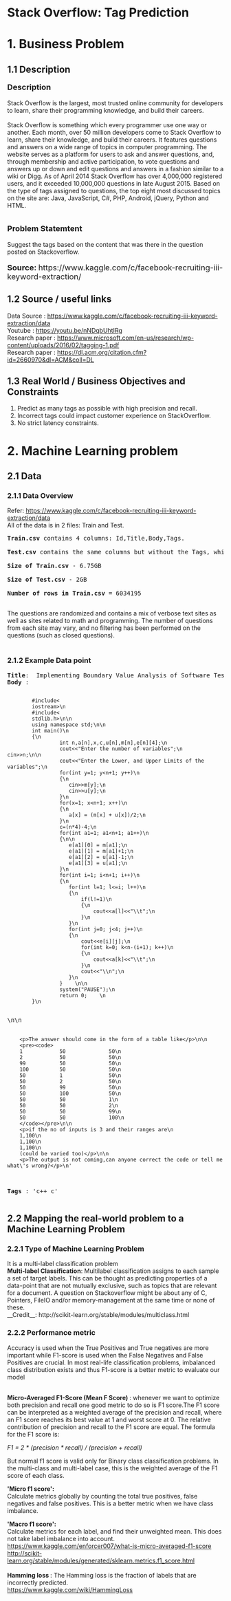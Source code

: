 # Stack Overflow: Tag Prediction

<h1>1. Business Problem </h1>

<h2> 1.1 Description </h2>

<p style='font-size:18px'><b> Description </b></p>
<p>
Stack Overflow is the largest, most trusted online community for developers to learn, share their programming knowledge, and build their careers.<br />
<br />
Stack Overflow is something which every programmer use one way or another. Each month, over 50 million developers come to Stack Overflow to learn, share their knowledge, and build their careers. It features questions and answers on a wide range of topics in computer programming. The website serves as a platform for users to ask and answer questions, and, through membership and active participation, to vote questions and answers up or down and edit questions and answers in a fashion similar to a wiki or Digg. As of April 2014 Stack Overflow has over 4,000,000 registered users, and it exceeded 10,000,000 questions in late August 2015. Based on the type of tags assigned to questions, the top eight most discussed topics on the site are: Java, JavaScript, C#, PHP, Android, jQuery, Python and HTML.<br />
<br />
</p>

<p style='font-size:18px'><b> Problem Statemtent </b></p>
Suggest the tags based on the content that was there in the question posted on Stackoverflow.

<p style='font-size:18px'><b> Source:  </b> https://www.kaggle.com/c/facebook-recruiting-iii-keyword-extraction/</p>

<h2> 1.2 Source / useful links </h2>

Data Source : https://www.kaggle.com/c/facebook-recruiting-iii-keyword-extraction/data <br>
Youtube : https://youtu.be/nNDqbUhtIRg <br>
Research paper : https://www.microsoft.com/en-us/research/wp-content/uploads/2016/02/tagging-1.pdf <br>
Research paper : https://dl.acm.org/citation.cfm?id=2660970&dl=ACM&coll=DL

<h2> 1.3 Real World / Business Objectives and Constraints </h2>

1. Predict as many tags as possible with high precision and recall.
2. Incorrect tags could impact customer experience on StackOverflow.
3. No strict latency constraints.

<h1>2. Machine Learning problem </h1>
<h2> 2.1 Data </h2>

<h3> 2.1.1 Data Overview </h3>

Refer: https://www.kaggle.com/c/facebook-recruiting-iii-keyword-extraction/data
<br>
All of the data is in 2 files: Train and Test.<br />
<pre>
<b>Train.csv</b> contains 4 columns: Id,Title,Body,Tags.<br />
<b>Test.csv</b> contains the same columns but without the Tags, which you are to predict.<br />
<b>Size of Train.csv</b> - 6.75GB<br />
<b>Size of Test.csv</b> - 2GB<br />
<b>Number of rows in Train.csv</b> = 6034195<br />
</pre>
The questions are randomized and contains a mix of verbose text sites as well as sites related to math and programming. The number of questions from each site may vary, and no filtering has been performed on the questions (such as closed questions).<br />
<br />

<h3>2.1.2 Example Data point </h3>

<pre>
<b>Title</b>:  Implementing Boundary Value Analysis of Software Testing in a C++ program?
<b>Body </b>: <pre><code>
        #include&lt;
        iostream&gt;\n
        #include&lt;
        stdlib.h&gt;\n\n
        using namespace std;\n\n
        int main()\n
        {\n
                 int n,a[n],x,c,u[n],m[n],e[n][4];\n         
                 cout&lt;&lt;"Enter the number of variables";\n         cin&gt;&gt;n;\n\n         
                 cout&lt;&lt;"Enter the Lower, and Upper Limits of the variables";\n         
                 for(int y=1; y&lt;n+1; y++)\n         
                 {\n                 
                    cin&gt;&gt;m[y];\n                 
                    cin&gt;&gt;u[y];\n         
                 }\n         
                 for(x=1; x&lt;n+1; x++)\n         
                 {\n                 
                    a[x] = (m[x] + u[x])/2;\n         
                 }\n         
                 c=(n*4)-4;\n         
                 for(int a1=1; a1&lt;n+1; a1++)\n         
                 {\n\n             
                    e[a1][0] = m[a1];\n             
                    e[a1][1] = m[a1]+1;\n             
                    e[a1][2] = u[a1]-1;\n             
                    e[a1][3] = u[a1];\n         
                 }\n         
                 for(int i=1; i&lt;n+1; i++)\n         
                 {\n            
                    for(int l=1; l&lt;=i; l++)\n            
                    {\n                 
                        if(l!=1)\n                 
                        {\n                    
                            cout&lt;&lt;a[l]&lt;&lt;"\\t";\n                 
                        }\n            
                    }\n            
                    for(int j=0; j&lt;4; j++)\n            
                    {\n                
                        cout&lt;&lt;e[i][j];\n                
                        for(int k=0; k&lt;n-(i+1); k++)\n                
                        {\n                    
                            cout&lt;&lt;a[k]&lt;&lt;"\\t";\n               
                        }\n                
                        cout&lt;&lt;"\\n";\n            
                    }\n        
                 }    \n\n        
                 system("PAUSE");\n        
                 return 0;    \n
        }\n
        </code></pre>\n\n
        <p>The answer should come in the form of a table like</p>\n\n
        <pre><code>       
        1            50              50\n       
        2            50              50\n       
        99           50              50\n       
        100          50              50\n       
        50           1               50\n       
        50           2               50\n       
        50           99              50\n       
        50           100             50\n       
        50           50              1\n       
        50           50              2\n       
        50           50              99\n       
        50           50              100\n
        </code></pre>\n\n
        <p>if the no of inputs is 3 and their ranges are\n
        1,100\n
        1,100\n
        1,100\n
        (could be varied too)</p>\n\n
        <p>The output is not coming,can anyone correct the code or tell me what\'s wrong?</p>\n'
<b>Tags </b>: 'c++ c'
</pre>


<h2>2.2 Mapping the real-world problem to a Machine Learning Problem </h2>
<h3> 2.2.1 Type of Machine Learning Problem </h3>
<p> It is a multi-label classification problem  <br>
<b>Multi-label Classification</b>: Multilabel classification assigns to each sample a set of target labels. This can be thought as predicting properties of a data-point that are not mutually exclusive, such as topics that are relevant for a document. A question on Stackoverflow might be about any of C, Pointers, FileIO and/or memory-management at the same time or none of these. <br>
__Credit__: http://scikit-learn.org/stable/modules/multiclass.html
</p>

<h3>2.2.2 Performance metric </h3>
<p> 
        Accuracy is used when the True Positives and True negatives are more important while F1-score is used when the False Negatives and False Positives are crucial. In most real-life classification problems, imbalanced class distribution exists and thus F1-score is a better metric to evaluate our model </p><br>
<b>Micro-Averaged F1-Score (Mean F Score) </b>: 
whenever we want to optimize both precision and recall one good metric to do so is F1 score.The F1 score can be interpreted as a weighted average of the precision and recall, where an F1 score reaches its best value at 1 and worst score at 0. The relative contribution of precision and recall to the F1 score are equal. The formula for the F1 score is:

<i>F1 = 2 * (precision * recall) / (precision + recall)</i><br>

But normal f1 score is valid only for Binary class classification problems.
In the multi-class and multi-label case, this is the weighted average of the F1 score of each class. <br>

<b>'Micro f1 score': </b><br>
Calculate metrics globally by counting the total true positives, false negatives and false positives. This is a better metric when we have class imbalance.
<br>

<b>'Macro f1 score': </b><br>
Calculate metrics for each label, and find their unweighted mean. This does not take label imbalance into account.
<br>
https://www.kaggle.com/enforcer007/what-is-micro-averaged-f1-score<br>
http://scikit-learn.org/stable/modules/generated/sklearn.metrics.f1_score.html <br>
<br>
<b> Hamming loss </b>: The Hamming loss is the fraction of labels that are incorrectly predicted. <br>
https://www.kaggle.com/wiki/HammingLoss <br>



